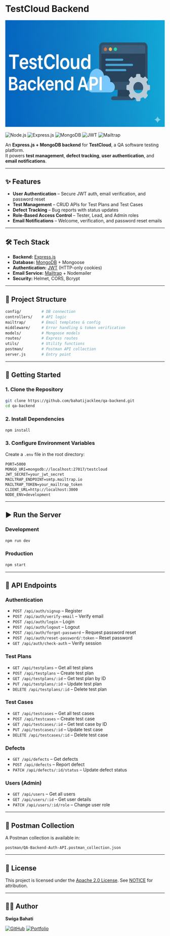  # TestCloud Backend

![TestCloud Banner](./assets/banner.png)

![Node.js](https://img.shields.io/badge/Node.js-18.x-green?style=for-the-badge&logo=node.js)
![Express.js](https://img.shields.io/badge/Express.js-4.x-black?style=for-the-badge&logo=express)
![MongoDB](https://img.shields.io/badge/MongoDB-Database-green?style=for-the-badge&logo=mongodb)
![JWT](https://img.shields.io/badge/JWT-Authentication-blue?style=for-the-badge&logo=jsonwebtokens)
![Mailtrap](https://img.shields.io/badge/Mailtrap-Email-orange?style=for-the-badge&logo=mailtrap)

An **Express.js + MongoDB backend** for **TestCloud**, a QA software testing platform.  
It powers **test management**, **defect tracking**, **user authentication**, and **email notifications**.

---

## ✨ Features

- **User Authentication** – Secure JWT auth, email verification, and password reset
- **Test Management** – CRUD APIs for Test Plans and Test Cases
- **Defect Tracking** – Bug reports with status updates
- **Role-Based Access Control** – Tester, Lead, and Admin roles
- **Email Notifications** – Welcome, verification, and password reset emails

---

## 🛠 Tech Stack

- **Backend:** [Express.js](https://expressjs.com/)
- **Database:** [MongoDB](https://www.mongodb.com/) + Mongoose
- **Authentication:** [JWT](https://jwt.io/) (HTTP-only cookies)
- **Email Service:** [Mailtrap](https://mailtrap.io/) + Nodemailer
- **Security:** Helmet, CORS, Bcrypt

---

## 📂 Project Structure

```bash
config/         # DB connection
controllers/    # API logic
mailtrap/       # Email templates & config
middleware/     # Error handling & token verification
models/         # Mongoose models
routes/         # Express routes
utils/          # Utility functions
postman/        # Postman API collection
server.js       # Entry point
````

---

## 🚀 Getting Started

### 1. Clone the Repository

```bash
git clone https://github.com/bahatijacklee/qa-backend.git
cd qa-backend
```

### 2. Install Dependencies

```bash
npm install
```

### 3. Configure Environment Variables

Create a `.env` file in the root directory:

```env
PORT=5000
MONGO_URI=mongodb://localhost:27017/testcloud
JWT_SECRET=your_jwt_secret
MAILTRAP_ENDPOINT=smtp.mailtrap.io
MAILTRAP_TOKEN=your_mailtrap_token
CLIENT_URL=http://localhost:3000
NODE_ENV=development
```

---

## ▶️ Run the Server

### Development

```bash
npm run dev
```

### Production

```bash
npm start
```

---

## 📡 API Endpoints

### Authentication

* `POST /api/auth/signup` – Register
* `POST /api/auth/verify-email` – Verify email
* `POST /api/auth/login` – Login
* `POST /api/auth/logout` – Logout
* `POST /api/auth/forgot-password` – Request password reset
* `POST /api/auth/reset-password/:token` – Reset password
* `GET /api/auth/check-auth` – Verify session

### Test Plans

* `GET /api/testplans` – Get all test plans
* `POST /api/testplans` – Create test plan
* `GET /api/testplans/:id` – Get test plan by ID
* `PUT /api/testplans/:id` – Update test plan
* `DELETE /api/testplans/:id` – Delete test plan

### Test Cases

* `GET /api/testcases` – Get all test cases
* `POST /api/testcases` – Create test case
* `GET /api/testcases/:id` – Get test case by ID
* `PUT /api/testcases/:id` – Update test case
* `DELETE /api/testcases/:id` – Delete test case

### Defects

* `GET /api/defects` – Get defects
* `POST /api/defects` – Report defect
* `PATCH /api/defects/:id/status` – Update defect status

### Users (Admin)

* `GET /api/users` – Get all users
* `GET /api/users/:id` – Get user details
* `PATCH /api/users/:id/role` – Change user role

---

## 🧪 Postman Collection

A Postman collection is available in:

```
postman/QA-Backend-Auth-API.postman_collection.json
```

---

## 📜 License

This project is licensed under the [Apache 2.0 License](LICENSE). 
See [NOTICE](NOTICE) for attribution.

---

## 👨‍💻 Author

**Swiga Bahati**

[![GitHub](https://img.shields.io/badge/GitHub-Profile-black?style=flat\&logo=github)](https://github.com/bahatijacklee)
[![Portfolio](https://img.shields.io/badge/Portfolio-majorledger.vercel.app-blue?style=flat\&logo=vercel)](https://major-ledger.vercel.app)

